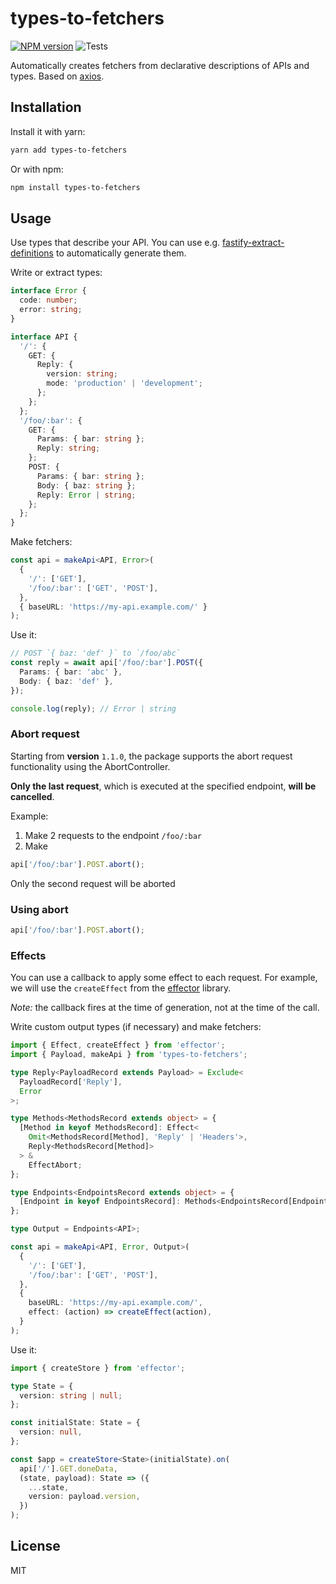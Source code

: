 # types-to-fetchers

[![NPM version](https://img.shields.io/npm/v/types-to-fetchers.svg?style=flat)](https://www.npmjs.com/package/types-to-fetchers)
![Tests](https://github.com/neruchev/types-to-fetchers/workflows/Tests/badge.svg)

Automatically creates fetchers from declarative descriptions of APIs and types. Based on [axios](https://www.npmjs.com/package/axios).

## Installation

Install it with yarn:

```sh
yarn add types-to-fetchers
```

Or with npm:

```sh
npm install types-to-fetchers
```

## Usage

Use types that describe your API. You can use e.g. [fastify-extract-definitions](https://www.npmjs.com/package/fastify-extract-definitions) to automatically generate them.

Write or extract types:

```ts
interface Error {
  code: number;
  error: string;
}

interface API {
  '/': {
    GET: {
      Reply: {
        version: string;
        mode: 'production' | 'development';
      };
    };
  };
  '/foo/:bar': {
    GET: {
      Params: { bar: string };
      Reply: string;
    };
    POST: {
      Params: { bar: string };
      Body: { baz: string };
      Reply: Error | string;
    };
  };
}
```

Make fetchers:

```ts
const api = makeApi<API, Error>(
  {
    '/': ['GET'],
    '/foo/:bar': ['GET', 'POST'],
  },
  { baseURL: 'https://my-api.example.com/' }
);
```

Use it:

```ts
// POST `{ baz: 'def' }` to `/foo/abc`
const reply = await api['/foo/:bar'].POST({
  Params: { bar: 'abc' },
  Body: { baz: 'def' },
});

console.log(reply); // Error | string
```

### Abort request

Starting from **version** `1.1.0`, the package supports the abort request functionality using the AbortController.

**Only the last request**, which is executed at the specified endpoint, **will be cancelled**.

Example:

1. Make 2 requests to the endpoint `/foo/:bar`
2. Make

```ts
api['/foo/:bar'].POST.abort();
```

Only the second request will be aborted

### Using abort

```ts
api['/foo/:bar'].POST.abort();
```

### Effects

You can use a callback to apply some effect to each request. For example, we will use the `createEffect` from the [effector](https://www.npmjs.com/package/effector) library.

_Note:_ the callback fires at the time of generation, not at the time of the call.

Write custom output types (if necessary) and make fetchers:

```ts
import { Effect, createEffect } from 'effector';
import { Payload, makeApi } from 'types-to-fetchers';

type Reply<PayloadRecord extends Payload> = Exclude<
  PayloadRecord['Reply'],
  Error
>;

type Methods<MethodsRecord extends object> = {
  [Method in keyof MethodsRecord]: Effect<
    Omit<MethodsRecord[Method], 'Reply' | 'Headers'>,
    Reply<MethodsRecord[Method]>
  > &
    EffectAbort;
};

type Endpoints<EndpointsRecord extends object> = {
  [Endpoint in keyof EndpointsRecord]: Methods<EndpointsRecord[Endpoint]>;
};

type Output = Endpoints<API>;

const api = makeApi<API, Error, Output>(
  {
    '/': ['GET'],
    '/foo/:bar': ['GET', 'POST'],
  },
  {
    baseURL: 'https://my-api.example.com/',
    effect: (action) => createEffect(action),
  }
);
```

Use it:

```ts
import { createStore } from 'effector';

type State = {
  version: string | null;
};

const initialState: State = {
  version: null,
};

const $app = createStore<State>(initialState).on(
  api['/'].GET.doneData,
  (state, payload): State => ({
    ...state,
    version: payload.version,
  })
);
```

## License

MIT
